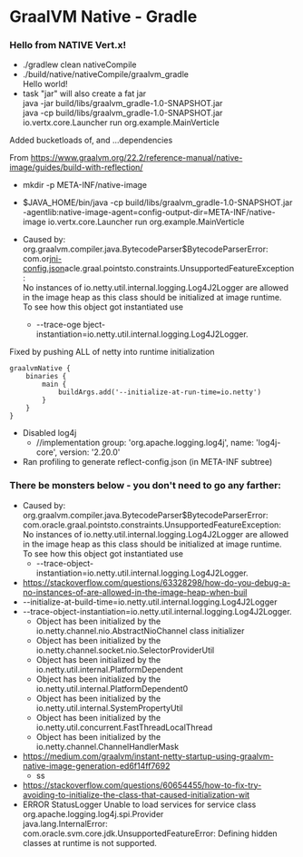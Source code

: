 # GraalVM Native - Gradle

### Hello from NATIVE Vert.x!


* ./gradlew clean nativeCompile
* ./build/native/nativeCompile/graalvm_gradle
<br>Hello world!
* task "jar" will also create a fat jar
<br>java -jar build/libs/graalvm_gradle-1.0-SNAPSHOT.jar
<br>java -cp build/libs/graalvm_gradle-1.0-SNAPSHOT.jar io.vertx.core.Launcher run org.example.MainVerticle

Added bucketloads of, and ...dependencies

From https://www.graalvm.org/22.2/reference-manual/native-image/guides/build-with-reflection/
* mkdir -p META-INF/native-image
* $JAVA_HOME/bin/java -cp build/libs/graalvm_gradle-1.0-SNAPSHOT.jar -agentlib:native-image-agent=config-output-dir=META-INF/native-image io.vertx.core.Launcher run org.example.MainVerticle


* Caused by: org.graalvm.compiler.java.BytecodeParser$BytecodeParserError: com.or[jni-config.json](META-INF%2Fnative-image%2Fjni-config.json)acle.graal.pointsto.constraints.UnsupportedFeatureException: 
  <br>No instances of io.netty.util.internal.logging.Log4J2Logger are allowed in the image heap as this class should be initialized at image runtime. 
  <br>To see how this object got instantiated use 
  - --trace-oge bject-instantiation=io.netty.util.internal.logging.Log4J2Logger.
  
Fixed by pushing ALL of netty into runtime initialization 


```
graalvmNative {
    binaries {
        main {
            buildArgs.add('--initialize-at-run-time=io.netty')
        }
    }
}
```
* Disabled log4j
  -  //implementation group: 'org.apache.logging.log4j', name: 'log4j-core', version: '2.20.0'
* Ran profiling to generate reflect-config.json (in META-INF subtree)




### There be monsters below - you don't need to go any farther:

* Caused by: org.graalvm.compiler.java.BytecodeParser$BytecodeParserError: com.oracle.graal.pointsto.constraints.UnsupportedFeatureException: 
  <br>No instances of io.netty.util.internal.logging.Log4J2Logger are allowed in the image heap as this class should be initialized at image runtime. 
  <br>To see how this object got instantiated use 
  - --trace-object-instantiation=io.netty.util.internal.logging.Log4J2Logger.
* https://stackoverflow.com/questions/63328298/how-do-you-debug-a-no-instances-of-are-allowed-in-the-image-heap-when-buil
* --initialize-at-build-time=io.netty.util.internal.logging.Log4J2Logger
* --trace-object-instantiation=io.netty.util.internal.logging.Log4J2Logger.
  - Object has been initialized by the io.netty.channel.nio.AbstractNioChannel class initializer
  - Object has been initialized by the io.netty.channel.socket.nio.SelectorProviderUtil
  - Object has been initialized by the io.netty.util.internal.PlatformDependent
  - Object has been initialized by the io.netty.util.internal.PlatformDependent0
  - Object has been initialized by the io.netty.util.internal.SystemPropertyUtil
  - Object has been initialized by the io.netty.util.concurrent.FastThreadLocalThread
  - Object has been initialized by the io.netty.channel.ChannelHandlerMask
* https://medium.com/graalvm/instant-netty-startup-using-graalvm-native-image-generation-ed6f14ff7692
  - ss
* https://stackoverflow.com/questions/60654455/how-to-fix-try-avoiding-to-initialize-the-class-that-caused-initialization-wit
* ERROR StatusLogger Unable to load services for service class org.apache.logging.log4j.spi.Provider
<br>  java.lang.InternalError: com.oracle.svm.core.jdk.UnsupportedFeatureError: Defining hidden classes at runtime is not supported.
